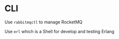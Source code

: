 # CLI

Use `rabbitmqctl` to manage RocketMQ  

Use `erl` which is a Shell for develop and testing Erlang  